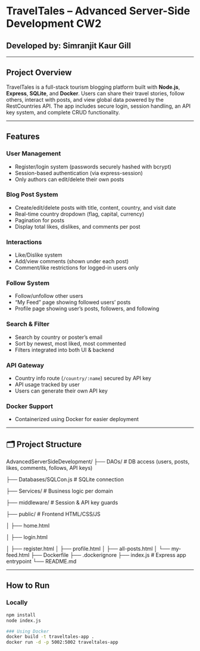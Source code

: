 # TravelTales – Advanced Server-Side Development CW2

## Developed by: Simranjit Kaur Gill 

---

## Project Overview

TravelTales is a full-stack tourism blogging platform built with **Node.js**, **Express**, **SQLite**, and **Docker**. Users can share their travel stories, follow others, interact with posts, and view global data powered by the RestCountries API. The app includes secure login, session handling, an API key system, and complete CRUD functionality.

---

## Features

### User Management
- Register/login system (passwords securely hashed with bcrypt)
- Session-based authentication (via express-session)
- Only authors can edit/delete their own posts

### Blog Post System
- Create/edit/delete posts with title, content, country, and visit date
- Real-time country dropdown (flag, capital, currency)
- Pagination for posts
- Display total likes, dislikes, and comments per post

### Interactions
- Like/Dislike system
- Add/view comments (shown under each post)
- Comment/like restrictions for logged-in users only

### Follow System
- Follow/unfollow other users
- “My Feed” page showing followed users’ posts
- Profile page showing user’s posts, followers, and following

### Search & Filter
- Search by country or poster’s email
- Sort by newest, most liked, most commented
- Filters integrated into both UI & backend

### API Gateway
- Country info route (`/country/:name`) secured by API key
- API usage tracked by user
- Users can generate their own API key

### Docker Support
- Containerized using Docker for easier deployment

---

## 🗂 Project Structure
AdvancedServerSideDevelopment/
├── DAOs/ # DB access (users, posts, likes, comments, follows, API keys)

├── Databases/SQLCon.js # SQLite connection

├── Services/ # Business logic per domain

├── middleware/ # Session & API key guards

├── public/ # Frontend HTML/CSS/JS

│ ├── home.html

│ ├── login.html

│ ├── register.html
│ ├── profile.html
│ ├── all-posts.html
│ └── my-feed.html
├── Dockerfile
├── .dockerignore
├── index.js # Express app entrypoint
└── README.md


---

## How to Run

### Locally

```bash
npm install
node index.js

### Using Docker
docker build -t traveltales-app .
docker run -d -p 5002:5002 traveltales-app


